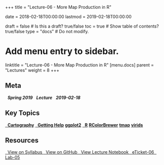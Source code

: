 +++
title = "Lecture-06 - More Map Production in R"

date = 2018-02-18T00:00:00
lastmod = 2019-02-18T00:00:00

draft = false  # Is this a draft? true/false
toc = true  # Show table of contents? true/false
type = "docs"  # Do not modify.

# Add menu entry to sidebar.
linktitle = "Lecture-06 - More Map Production in R"
[menu.docs]
  parent = "Lectures"
  weight = 8
+++

## Meta
<i class="meta-badge semester-sp19"><i class="far fa-calendar-alt fa-lg"></i>&nbsp; **Spring 2019** </i> 
<i class="meta-badge progress-lecture"><i class="fas fa-tasks fa-lg"></i>&nbsp; **Lecture** </i> 
<i class="meta-badge progress-update"><i class="far fa-clock fa-lg"></i>&nbsp; **2019-02-18** </i>

## Key Topics
<a class="meta-badge keyword" href="/docs/topic-index/#a-d"><i class="fas fa-tags fa-lg"></i>&nbsp; **Cartography**</a> 
<a class="meta-badge keyword" href="/docs/topic-index/#e-h"><i class="fas fa-tags fa-lg"></i>&nbsp; **Getting Help**</a> 
<a class="meta-badge package" href="/docs/topic-index/#e-h"><i class="fas fa-archive fa-lg"></i> **ggplot2**</a> 
<a class="meta-badge tool" href="/docs/topic-index/#q-t"><i class="fas fa-wrench fa-lg"></i>&nbsp; **R**</a>
<a class="meta-badge package" href="/docs/topic-index/#q-t"><i class="fas fa-archive fa-lg"></i> **RColorBrewer**</a>
<a class="meta-badge package" href="/docs/topic-index/#q-t"><i class="fas fa-archive fa-lg"></i> **tmap**</a>
<a class="meta-badge package" href="/docs/topic-index/#u-z"><i class="fas fa-archive fa-lg"></i> **virids**</a>

## Resources
<a class="btn btn-outline-primary resource" href="https://slu-soc5650.github.io/syllabus/lecture-06-more-map-production-in-r.html" target="_blank"><i class="fas fa-book fa-lg"></i>&nbsp; View on Syllabus </a> 
<a class="btn btn-outline-primary resource" href="https://github.com/slu-soc5650/lecture-06" target="_blank"><i class="fab fa-github fa-lg"></i>&nbsp; View on GitHub </a> 
<a class="btn btn-outline-primary resource" href="http://slu-soc5650.github.io/lecture-06/index.nb.html" target="_blank"><i class="fab fa-markdown fa-lg"></i>&nbsp; View Lecture Notebook </a>
<a class="btn btn-outline-primary resource" href="https://goo.gl/forms/80QroqPJuRbpbBVp2" target="_blank"><i class="fab fa-google fa-lg"></i>&nbsp; eTicket-06 </a>
<a class="btn btn-outline-primary resource" href="https://github.com/slu-soc5650/lecture-06/blob/master/assignments/lab-05.pdf" target="_blank"><i class="fas fa-file-pdf fa-lg"></i>&nbsp; Lab-05 </a>
